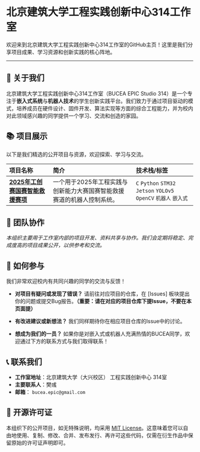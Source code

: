 # 北京建筑大学工程实践创新中心314工作室

欢迎来到北京建筑大学工程实践创新中心314工作室的GitHub主页！这里是我们分享项目成果、学习资源和创新实践的核心阵地。

---

## 🎯 关于我们

北京建筑大学工程实践创新中心314工作室（BUCEA EPIC Studio 314）是一个专注于**嵌入式系统**与**机器人技术**的学生创新实践平台。我们致力于通过项目驱动的模式，培养成员在硬件设计、固件开发、算法实现等方面的综合工程能力，并为校内对此领域感兴趣的同学提供一个学习、交流和创造的家园。

## 📚 项目展示

以下是我们精选的公开项目与资源，欢迎探索、学习与交流。

| 项目名称 | 简介 | 技术栈/标签 |
| :--- | :--- | :--- |
| **[2025年工创赛国赛智能救援赛项](https://github.com/fanyuo/Intelligent-Rescue-2025)** | 一个用于2025年工程实践与创新能力大赛国赛智能救援赛道的机器人控制系统。 | `C` `Python` `STM32` `Jetson` `YOLOv5` `OpenCV` `机器人` `嵌入式` |

## 👥 团队协作

*本组织主要用于工作室内部的项目开发、资料共享与协作。我们会定期将稳定、完成度高的项目成果公开，以供参考和交流。*

## 🤝 如何参与

我们非常欢迎校内有共同兴趣的同学的交流与反馈！

-   **对项目有疑问或发现了错误？**
    请前往对应项目的仓库，在 [Issues] 板块提出你的问题或提交Bug报告。**（重要：请在对应的项目仓库下提Issue，不要在本页面提）**

-   **有改进建议或新想法？**
    我们同样期待你在相应项目仓库的Issue中的讨论。

-   **想成为我们的一员？**
    如果你是对嵌入式或机器人充满热情的BUCEA同学，欢迎通过下方的联系方式与我们取得联系！

## 📞 联系我们

-   **工作室地址**：北京建筑大学（大兴校区） 工程实践创新中心 314室
-   **主要联系人**：樊彧
-   **邮箱**： `bucea.epic@gmail.com`

## 📄 开源许可证

本组织下的公开项目，如无特殊说明，均采用 [MIT License](LICENSE)。这意味着您可以自由地使用、复制、修改、合并、发布发行、再许可这些代码，仅需在衍生作品中保留原始的许可证声明即可。